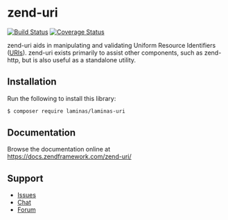 # zend-uri

[![Build Status](https://secure.travis-ci.org/laminas/laminas-uri.svg?branch=master)](https://secure.travis-ci.org/laminas/laminas-uri)
[![Coverage Status](https://coveralls.io/repos/github/laminas/laminas-uri/badge.svg?branch=master)](https://coveralls.io/github/laminas/laminas-uri?branch=master)

zend-uri aids in manipulating and validating Uniform Resource Identifiers
([URIs](http://www.ietf.org/rfc/rfc3986.txt)). zend-uri exists primarily to
assist other components, such as zend-http, but is also useful as a standalone
utility.

## Installation

Run the following to install this library:

```bash
$ composer require laminas/laminas-uri
```

## Documentation

Browse the documentation online at https://docs.zendframework.com/zend-uri/

## Support

* [Issues](https://github.com/laminas/laminas-uri/issues/)
* [Chat](https://zendframework-slack.herokuapp.com/)
* [Forum](https://discourse.zendframework.com/)
